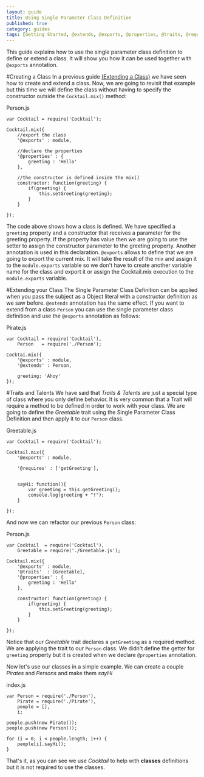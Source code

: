 ```yaml
---
layout: guide
title: Using Single Parameter Class Definition
published: true
category: guides
tags: [Getting Started, @extends, @exports, @properties, @traits, @requires]
---
```


This guide explains how to use the single parameter class definition to define or extend a class. It will show you how
it can be used together with `@exports` annotation.

#Creating a Class
In a previous guide [(Extending a Class)](/guides/extending-a-class.html) we have seen how to create and extend a class. Now,
we are going to revisit that example but this time we will define the class without having to specify the constructor
outside the `Cocktail.mix()` method:

Person.js

    var Cocktail = require('Cocktail');

    Cocktail.mix({
        //export the class 
        '@exports' : module,

        //declare the properties
        '@properties' : {
            greeting : 'Hello'
        },

        //the constructor is defined inside the mix()
        constructor: function(greeting) {
            if(greeting) {
                this.setGreeting(greeting);
            }
        }

    });

The code above shows how a class is defined. We have specified a `greeting` property and a constructor that receives a 
parameter for the greeting property. If the property has value then we are going to use the setter to assign the constructor
parameter to the greeting property.
Another annotation is used in this declaration. `@exports` allows to define that we are going to export the current mix. 
It will take the result of the mix and assign it to the `module.exports` variable so we don't have to create another
variable name for the class and export it or assign the Cocktail.mix execution to the `module.exports` variable.

#Extending your Class
The Single Parameter Class Definition can be applied when you pass the subject as a Object literal with a constructor
definition as we saw before. `@extends` annotation has the same effect. If you want to extend from a class `Person` 
you can use the single parameter class definition and use the `@exports` annotation as follows:

Pirate.js

    var Cocktail = require('Cocktail'),
        Person   = require('./Person');

    Cocktai.mix({
        '@exports' : module,
        '@extends' : Person,

        greeting: 'Ahoy'
    });


#Traits and Talents
We have said that _Traits & Talents_ are just a special type of class where you only define behavior. It is very common
that a Trait will require a method to be defined in order to work with your class. 
We are going to define the _Greetable_ trait using the Single Parameter Class Definition and then apply it to our `Person` class.

Greetable.js

    var Cocktail = require('Cocktail');

    Cocktail.mix({
        '@exports' : module,

        '@requires' : ['getGreeting'],


        sayHi: function(){
            var greeting = this.getGreeting();
            console.log(greeting + "!");
        }

    });


And now we can refactor our previous `Person` class:

Person.js

    var Cocktail  = require('Cocktail'),
        Greetable = require('./Greetable.js');

    Cocktail.mix({
        '@exports' : module,
        '@traits'  : [Greetable],
        '@properties' : {
            greeting : 'Hello'
        },

        constructor: function(greeting) {
            if(greeting) {
                this.setGreeting(greeting);
            }
        }

    });

Notice that our _Greetable_ trait declares a `getGreeting` as a required method. We are applying the trait to our 
`Person` class. We didn't define the getter for `greeting` property but it is created when we declare `@properties`
annotation. 

Now let's use our classes in a simple example. We can create a couple _Pirates_ and _Persons_ and make them _sayHi_

index.js

    var Person = require('./Person'),
        Pirate = require('./Pirate'),
        people = [],
        i;

    people.push(new Pirate());
    people.push(new Person());

    for (i = 0; i < people.length; i++) {
        people[i].sayHi();
    }

That's it, as you can see we use _Cocktail_ to help with **classes** definitions but it is not required to use the
classes.


